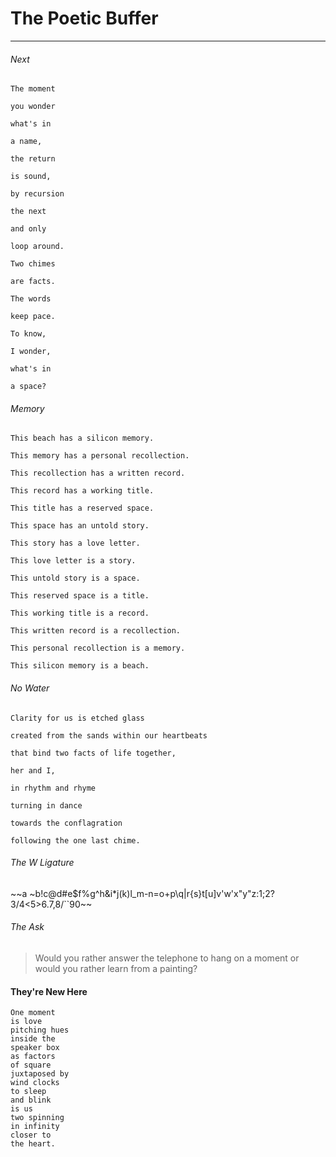 # The Poetic Buffer

- - -

###### Next
```text
The moment

you wonder

what's in

a name,

the return

is sound,

by recursion

the next

and only

loop around.

Two chimes

are facts.

The words

keep pace.

To know,

I wonder,

what's in

a space?
```

###### Memory
```text
This beach has a silicon memory.

This memory has a personal recollection.

This recollection has a written record.

This record has a working title.

This title has a reserved space.

This space has an untold story.

This story has a love letter.

This love letter is a story.

This untold story is a space.

This reserved space is a title.

This working title is a record.

This written record is a recollection.

This personal recollection is a memory.

This silicon memory is a beach.
```

###### No Water
```text
Clarity for us is etched glass

created from the sands within our heartbeats

that bind two facts of life together,

her and I,

in rhythm and rhyme

turning in dance

towards the conflagration

following the one last chime.
```
###### The W Ligature

~~a
~b!c@d#e$f%g^h&i*j(k)l_m-n=o+p\q|r{s}t[u]v'w'x"y"z:1;2?3/4<5>6.7,8/``90~~

###### The Ask

> Would you rather answer the telephone to hang on a moment or would you rather learn from a painting?

#### They're New Here
```text
One moment
is love
pitching hues
inside the
speaker box
as factors
of square
juxtaposed by
wind clocks
to sleep
and blink
is us
two spinning
in infinity
closer to
the heart.
```
